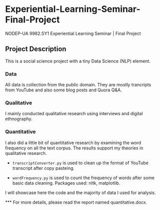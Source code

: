 # Experiential-Learning-Seminar-Final-Project
NODEP-UA 9982.SY1 Experiential Learning Seminar | Final Project

## Project Description

This is a social science project with a tiny Data Science (NLP) element. 

### Data
All data is collection from the public domain. They are mostly trancripts from YouTube and also some blog posts and Quora Q&A.

### Qualitative

I mainly conducted qualitative research using interviews and digital ethnography.

### Quantitative

I also did a little bit of quantitative research by examining the word frequency on all the text corpus. The results support my theories in qualitative research.

- `transcriptConverter.py` is used to clean up the format of YouTube transcript after copy pasteing.

- `wordFrequency.py` is used to count the frequency of words after some basic data cleaning. Packages used: nltk, matplotlib.

I will showcase here the code and the majority of data I used for analysis. 

*** For more details, please read the report named quantitative.docx.
